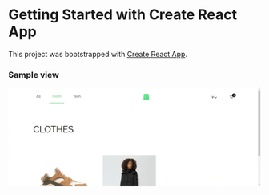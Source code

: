 # Getting Started with Create React App

This project was bootstrapped with [Create React App](https://github.com/facebook/create-react-app).

### Sample view

![](https://github.com/Yonasketema/scandi-shop/blob/main/public/sample.gif)
